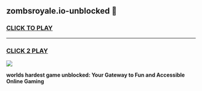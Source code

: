 
## zombsroyale.io-unblocked 👋
<h3>
<a href="https://premium.freeplayer.one?title=zombsroyale.io-unblocked&ref=14F">CLICK TO PLAY</a></h3>
<hr>

<h3>
<a href="https://premium.freeplayer.one?title=zombsroyale.io-unblocked&ref=14F">CLICK 2 PLAY</a>
  
</h3>

<a href="https://premium.freeplayer.one?title=zombsroyale.io-unblocked&ref=12F/"><img src="https://clearcache.store/games.png"></a>


**worlds hardest game unblocked: Your Gateway to Fun and Accessible Online Gaming**
